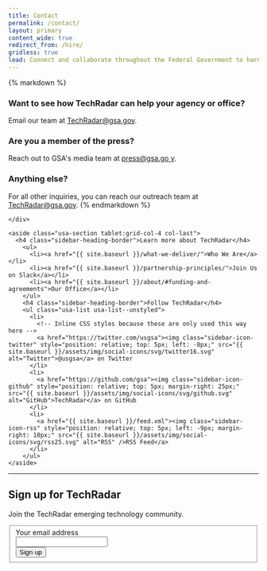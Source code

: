 ```yaml
---
title: Contact
permalink: /contact/
layout: primary
content_wide: true
redirect_from: /hire/
gridless: true
lead: Connect and collaborate throughout the Federal Government to harness the power of emerging tech.
---
```

<div class="grid-container">
  <div class="grid-row grid-gap">
    <div class="usa-section tablet:grid-col-8">
{% markdown %}

### Want to see how TechRadar can help your agency or office?
Email our team at [TechRadar@gsa.gov](mailto:TechRadar@gsa.gov).

### Are you a member of the press?
Reach out to GSA's media team at [press@gsa.go
      v](mailto:press@gsa.gov).

### Anything else?
For all other inquiries, you can reach our outreach team at [TechRadar@gsa.gov](mailto:TechRadar@gsa.gov).
{% endmarkdown %}

    </div>

    <aside class="usa-section tablet:grid-col-4 col-last">
      <h4 class="sidebar-heading-border">Learn more about TechRadar</h4>
        <ul>
          <li><a href="{{ site.baseurl }}/what-we-deliver/">Who We Are</a></li>
          <li><a href="{{ site.baseurl }}/partnership-principles/">Join Us on Slack</a></li>
          <li><a href="{{ site.baseurl }}/about/#funding-and-agreements">Our Office</a></li>
        </ul>
        <h4 class="sidebar-heading-border">Follow TechRadar</h4>
        <ul class="usa-list usa-list--unstyled">
          <li>
            <!-- Inline CSS styles because these are only used this way here -->
            <a href="https://twitter.com/usgsa"><img class="sidebar-icon-twitter" style="position: relative; top: 5px; left: -8px;" src="{{ site.baseurl }}/assets/img/social-icons/svg/twitter16.svg" alt="Twitter">@usgsa</a> on Twitter
          </li>
          <li>
            <a href="https://github.com/gsa"><img class="sidebar-icon-github" style="position: relative; top: 5px; margin-right: 25px;" src="{{ site.baseurl }}/assets/img/social-icons/svg/github.svg" alt="GitHub">TechRadar</a> on GitHub
          </li>
          <li>
            <a href="{{ site.baseurl }}/feed.xml"><img class="sidebar-icon-rss" style="position: relative; top: 5px; left: -9px; margin-right: 10px;" src="{{ site.baseurl }}/assets/img/social-icons/svg/rss25.svg" alt="RSS" />RSS Feed</a>
          </li>
        </ul>
    </aside>
  </div>
</div>

<div class="usa-grid usa-grid-line">
  <hr/>
</div>

<div class="usa-section grid-container">
  <h2>Sign up for TechRadar</h2>
  <div class="grid-row grid-gap">
    <div class="padding-y-2 tablet:grid-col-6">
      <p>Join the TechRadar emerging technology community.</p>
    </div>
  <div class="padding-y-2 tablet:grid-col-6">
    <form
      id="GD-snippet-form"
      action="https://docs.google.com/forms/d/1urVXyQCkgiwClUu-cmBcVwHoeybUtPIRHS9aeRAg_rs/edit" accept-charset="UTF-8"
      method="post"
      target="_blank"
    >
      <fieldset class="usa-fieldset">
        <input name="utf8" type="hidden" value="&#x2713;">
        <input
          type="hidden"
          name="authenticity_token"
          value="BVsScV3cJRnFoVEu3356C3aW2YOaOpp/VH1/TrYPxME4KWzNT/7ABzgRFh1wpp3UA6+C6PZX4tirvSU4VE5KcQ=="
        >
          <div class="form-group">
            <label for="email">Your email address</label>
            <div class="grid-row">
              <div class="grid-col-fill">
                <input class="usa-input margin-0" type="text" name="email" id="email">
              </div>
              <div class="grid-col-fill">
                <input class="usa-button margin-0 text-white" type="submit" name="commit" value="Sign up">
              </div>
            </div>
          </div>
      </fieldset>
    </form>
  </div>
  </div>
</div>

